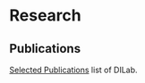 # Research
## Publications
[Selected Publications](https://github.com/dilab-scu/Research/tree/main/NLP#publications) list of DILab. 
